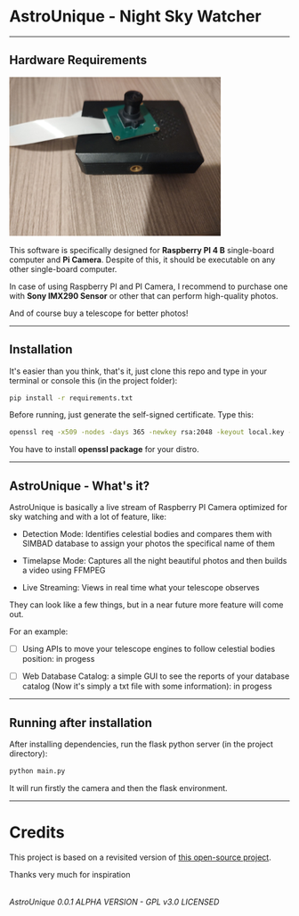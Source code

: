 # AstroUnique - Night Sky Watcher

---

## Hardware Requirements

<img title="" src="README_files/photo_2024-09-04_22-07-13.jpg" alt="photo_2024-09-04_22-07-13.jpg" width="380" data-align="center">

This software is specifically designed for **Raspberry PI 4 B** single-board computer and **Pi Camera**. Despite of this, it should be executable on any other single-board computer.

In case of using Raspberry PI and PI Camera, I recommend to purchase one with **Sony IMX290 Sensor** or other that can perform high-quality photos.

And of course buy a telescope for better photos!

---

## Installation

It's easier than you think, that's it, just clone this repo and type in your terminal or console this (in the project folder):

```bash
pip install -r requirements.txt
```

Before running, just generate the self-signed certificate. Type this:

```bash
openssl req -x509 -nodes -days 365 -newkey rsa:2048 -keyout local.key -out local.crt
```

You have to install **openssl package** for your distro.

---

## AstroUnique - What's it?

AstroUnique is basically a live stream of Raspberry PI Camera optimized for sky watching and with a lot of feature, like:

- Detection Mode: Identifies celestial bodies and compares them with SIMBAD database to assign your photos the specifical name of them

- Timelapse Mode: Captures all the night beautiful photos and then builds a video using FFMPEG

- Live Streaming: Views in real time what your telescope observes

They can look like a few things, but in a near future more feature will come out. 

For an example:

- [ ] Using APIs to move your telescope engines to follow celestial bodies position: in progess

- [ ] Web Database Catalog: a simple GUI to see the reports of your database catalog (Now it's simply a txt file with some information): in progess

---

## Running after installation

After installing dependencies, run the flask python server (in the project directory):

```bash
python main.py
```

It will run firstly the camera and then the flask environment.

---

# Credits

This project is based on a revisited version of [this open-source project](https://github.com/EbenKouao/pi-camera-stream-flask).

Thanks very much for inspiration

###### 

###### AstroUnique 0.0.1 ALPHA VERSION - GPL v3.0 LICENSED
